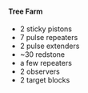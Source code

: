 #### Tree Farm
- 2 sticky pistons
- 7 pulse repeaters
- 2 pulse extenders
- ~30 redstone
- a few repeaters
- 2 observers
- 2 target blocks